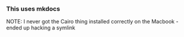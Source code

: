 ### This uses mkdocs



NOTE: I never got the Cairo thing installed correctly on the Macbook - ended up hacking a symlink

